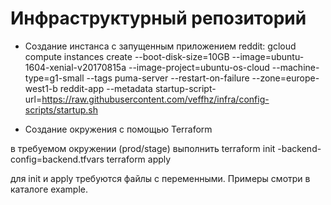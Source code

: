 # Инфраструктурный репозиторий

- Создание инстанса с запущенным приложением reddit:
gcloud compute instances create --boot-disk-size=10GB --image=ubuntu-1604-xenial-v20170815a --image-project=ubuntu-os-cloud --machine-type=g1-small --tags puma-server --restart-on-failure --zone=europe-west1-b reddit-app --metadata startup-script-url=https://raw.githubusercontent.com/veffhz/infra/config-scripts/startup.sh


- Создание окружения с помощью Terraform

 в требуемом окружении (prod/stage) выполнить
  terraform init -backend-config=backend.tfvars
  terraform apply

 для init и apply требуются файлы с переменными.
 Примеры смотри в каталоге example.
